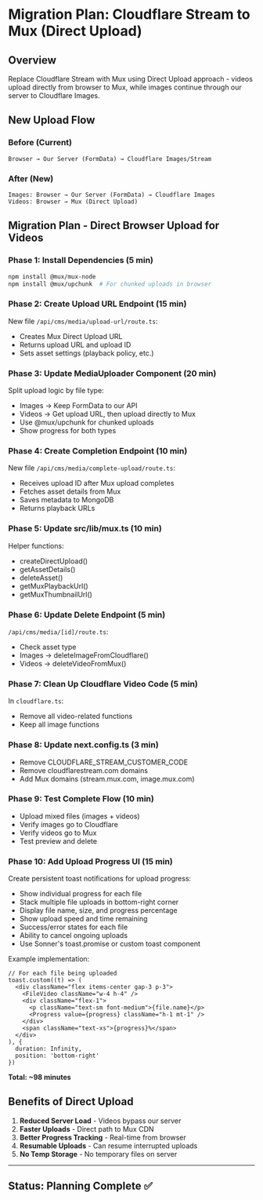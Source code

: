 # Migration Plan: Cloudflare Stream to Mux (Direct Upload)

## Overview
Replace Cloudflare Stream with Mux using Direct Upload approach - videos upload directly from browser to Mux, while images continue through our server to Cloudflare Images.

## New Upload Flow

### Before (Current)
```
Browser → Our Server (FormData) → Cloudflare Images/Stream
```

### After (New)
```
Images: Browser → Our Server (FormData) → Cloudflare Images
Videos: Browser → Mux (Direct Upload)
```

## Migration Plan - Direct Browser Upload for Videos

### Phase 1: Install Dependencies (5 min)
```bash
npm install @mux/mux-node
npm install @mux/upchunk  # For chunked uploads in browser
```

### Phase 2: Create Upload URL Endpoint (15 min)
New file `/api/cms/media/upload-url/route.ts`:
- Creates Mux Direct Upload URL
- Returns upload URL and upload ID
- Sets asset settings (playback policy, etc.)

### Phase 3: Update MediaUploader Component (20 min)
Split upload logic by file type:
- Images → Keep FormData to our API
- Videos → Get upload URL, then upload directly to Mux
- Use @mux/upchunk for chunked uploads
- Show progress for both types

### Phase 4: Create Completion Endpoint (10 min)
New file `/api/cms/media/complete-upload/route.ts`:
- Receives upload ID after Mux upload completes
- Fetches asset details from Mux
- Saves metadata to MongoDB
- Returns playback URLs

### Phase 5: Update src/lib/mux.ts (10 min)
Helper functions:
- createDirectUpload()
- getAssetDetails()
- deleteAsset()
- getMuxPlaybackUrl()
- getMuxThumbnailUrl()

### Phase 6: Update Delete Endpoint (5 min)
`/api/cms/media/[id]/route.ts`:
- Check asset type
- Images → deleteImageFromCloudflare()
- Videos → deleteVideoFromMux()

### Phase 7: Clean Up Cloudflare Video Code (5 min)
In `cloudflare.ts`:
- Remove all video-related functions
- Keep all image functions

### Phase 8: Update next.config.ts (3 min)
- Remove CLOUDFLARE_STREAM_CUSTOMER_CODE
- Remove cloudflarestream.com domains
- Add Mux domains (stream.mux.com, image.mux.com)

### Phase 9: Test Complete Flow (10 min)
- Upload mixed files (images + videos)
- Verify images go to Cloudflare
- Verify videos go to Mux
- Test preview and delete

### Phase 10: Add Upload Progress UI (15 min)
Create persistent toast notifications for upload progress:
- Show individual progress for each file
- Stack multiple file uploads in bottom-right corner
- Display file name, size, and progress percentage
- Show upload speed and time remaining
- Success/error states for each file
- Ability to cancel ongoing uploads
- Use Sonner's toast.promise or custom toast component

Example implementation:
```tsx
// For each file being uploaded
toast.custom((t) => (
  <div className="flex items-center gap-3 p-3">
    <FileVideo className="w-4 h-4" />
    <div className="flex-1">
      <p className="text-sm font-medium">{file.name}</p>
      <Progress value={progress} className="h-1 mt-1" />
    </div>
    <span className="text-xs">{progress}%</span>
  </div>
), {
  duration: Infinity,
  position: 'bottom-right'
})
```

**Total: ~98 minutes**

## Benefits of Direct Upload
1. **Reduced Server Load** - Videos bypass our server
2. **Faster Uploads** - Direct path to Mux CDN
3. **Better Progress Tracking** - Real-time from browser
4. **Resumable Uploads** - Can resume interrupted uploads
5. **No Temp Storage** - No temporary files on server

---

## Status: Planning Complete ✅